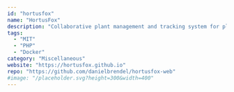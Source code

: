 ```yaml
---
id: "hortusfox"
name: "HortusFox"
description: "Collaborative plant management and tracking system for plant enthusiasts."
tags:
  - "MIT"
  - "PHP"
  - "Docker"
category: "Miscellaneous"
website: "https://hortusfox.github.io"
repo: "https://github.com/danielbrendel/hortusfox-web"
#image: "/placeholder.svg?height=300&width=400"
---
```


